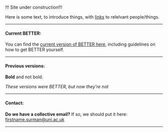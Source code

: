 !!! Site under construction!!!

Here is some text, to introduce things, with [links](https://www.google.com/) to relelvant people/things. 


***
####  Current BETTER:
You can find the [current version of BETTER here](https://better-hplc.github.io/BETTER_2020_v1.1.pdf), including guidelines on how to get BETTER yourself.
   
***
#### Previous versions:
 __Bold__ and not bold.
 
*These versions were BETTER, but now they're not*

***
#### Contact:
__Do we have a collective email?__ If so, we should put it here: [firstname.surman@uni.ac.uk](mailto:firstname.surman@uni.ac.uk)

***

